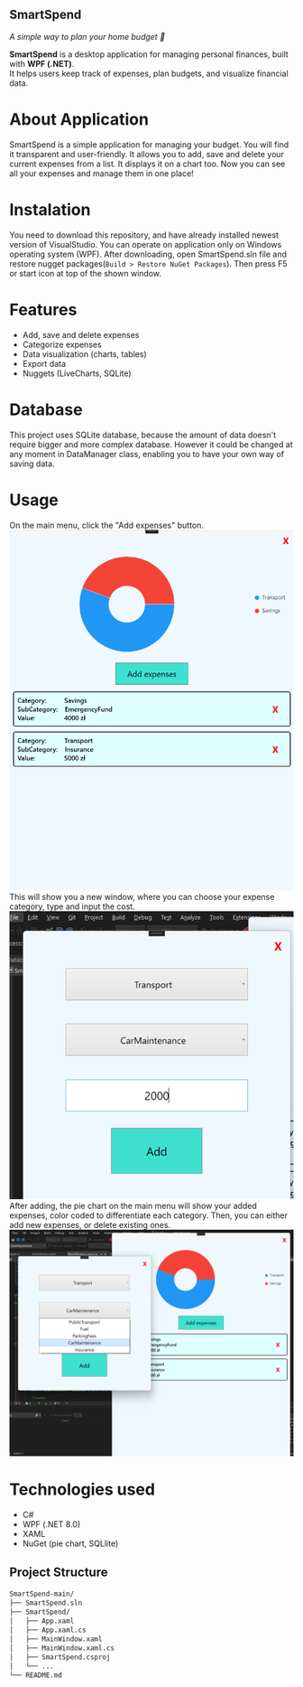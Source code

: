 ## SmartSpend
*A simple way to plan your home budget 📝*

**SmartSpend** is a desktop application for managing personal finances, built with **WPF (.NET)**.  
It helps users keep track of expenses, plan budgets, and visualize financial data.

# About Application 
SmartSpend is a simple application for managing your budget. You will find it transparent and user-friendly. It allows you to add, save and delete your current expenses from a list. It displays it on a chart too. Now you can see all your expenses and manage them in one place!

# Instalation
You need to download this repository, and have already installed newest version of VisualStudio. You can operate on application only on Windows operating system (WPF). After downloading, open SmartSpend.sln file and restore nugget packages(`Build > Restore NuGet Packages`). Then press F5 or start icon at top of the shown window. 

# Features
- Add, save and delete expenses
- Categorize expenses
- Data visualization (charts, tables)
- Export data
- Nuggets (LiveCharts, SQLite)

# Database 
This project uses SQLite database, because the amount of data doesn't require bigger and more complex database. However it could be changed at any moment in DataManager class, enabling you to have your own way of saving data.
  
# Usage
On the main menu, click the "Add expenses" button. 
![alt text](https://github.com/B-roak/SmartSpend/blob/main/Screens/menu.png "Main menu of SmartSpend application")
<br>This will show you a new window, where you can choose your expense category, type and input the cost.
![alt text](https://github.com/B-roak/SmartSpend/blob/main/Screens/addexpense.png "Add expenses menu of SmartSpend application")
<br>After adding, the pie chart on the main menu will show your added expenses, color coded to differentiate each category. Then, you can either add new expenses, or delete existing ones.
![alt text](https://github.com/B-roak/SmartSpend/blob/main/Screens/list.png "Drop down list in SmartSpend application")


# Technologies used
- C#
- WPF (.NET 8.0)
- XAML
- NuGet (pie chart, SQLlite)

## Project Structure

```text
SmartSpend-main/
├── SmartSpend.sln
├── SmartSpend/
│   ├── App.xaml
│   ├── App.xaml.cs
│   ├── MainWindow.xaml
│   ├── MainWindow.xaml.cs
│   ├── SmartSpend.csproj
│   └── ...
└── README.md
```
